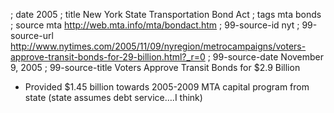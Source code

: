; date 2005
; title New York State Transportation Bond Act
; tags mta bonds
; source mta http://web.mta.info/mta/bondact.htm
; 99-source-id nyt
; 99-source-url http://www.nytimes.com/2005/11/09/nyregion/metrocampaigns/voters-approve-transit-bonds-for-29-billion.html?_r=0
; 99-source-date November 9, 2005
; 99-source-title Voters Approve Transit Bonds for $2.9 Billion

- Provided $1.45 billion towards 2005-2009 MTA capital program from state (state assumes debt service….I think)

